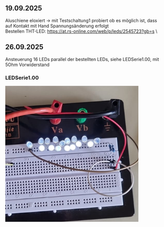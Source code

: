 ## 19.09.2025
Aluschiene eloxiert -> mit Testschaltung1 probiert ob es möglich ist, dass auf Kontakt mit Hand Spannungsänderung erfolgt \
Bestellen THT-LED: https://at.rs-online.com/web/p/leds/2545723?gb=s \

## 26.09.2025

Ansteuerung 16 LEDs parallel der bestellten LEDs, siehe LEDSerie1.00, mit 5Ohm Vorwiderstand

### LEDSerie1.00
![Breadboard Aufbau 1](images/LEDSerie1.00.png)
